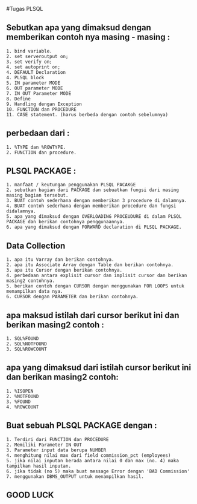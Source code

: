 #Tugas PLSQL 

## Sebutkan apa yang dimaksud dengan memberikan contoh nya masing - masing : 
	1. bind variable.
	2. set serveroutput on;
	3. set verify on;
	4. set autoprint on;
	4. DEFAULT Declaration 
	4. PLSQL block
	5. IN parameter MODE
	6. OUT parameter MODE 
	7. IN OUT Parameter MODE
	8. Define
	9. Handling dengan Exception 
	10. FUNCTION dan PROCEDURE
	11. CASE statement. (harus berbeda dengan contoh sebelumnya)

## perbedaan dari : 
	1. %TYPE dan %ROWTYPE.
	2. FUNCTION dan procedure. 
	
## PLSQL PACKAGE : 
	1. manfaat / keutungan penggunakan PLSQL PACAKGE
	2. sebutkan bagian dari PACKAGE dan sebuatkan fungsi dari masing masing bagian tersebut.
	3. BUAT contoh sederhana dengan memberikan 3 procedure di dalamnya.
	4. BUAT contoh sederhana dengan memberikan procedure dan fungsi didalamnya.
	5. apa yang dimaksud dengan OVERLOADING PROCEUDURE di dalam PLSQL PACKAGE dan berikan contohnya penggunaannya.
	6. apa yang dimaksud dengan FORWARD declaration di PLSQL PACKAGE.
	
## Data Collection 
	1. apa itu Varray dan berikan contohnya.
	2. apa itu Associate Array dengan Table dan berikan contohnya.
	3. apa itu Cursor dengan berikan contohnya. 
	4. perbedaan antara explisit cursor dan implisit cursor dan berikan masing2 contohnya.
	5. berikan contoh dengan CURSOR dengan menggunakan FOR LOOPS untuk menampilkan data nya.
	6. CURSOR dengan PARAMETER dan berikan contohnya. 
	
## apa maksud istilah dari cursor berikut ini dan berikan masing2 contoh : 
	1. SQL%FOUND
	2. SQL%NOTFOUND
	3. SQL%ROWCOUNT
	
## apa yang dimaksud dari istilah cursor berikut ini dan berikan masing2 contoh: 
	1. %ISOPEN
	2. %NOTFOUND
	3. %FOUND
	4. %ROWCOUNT
	
## Buat sebuah PLSQL PACKAGE dengan : 
    1. Terdiri dari FUNCTION dan PROCEDURE
    2. Memiliki Parameter IN OUT
    3. Parameter input data berupa NUMBER
    4. menghitung nilai max dari field commission_pct (employees)
    5. jika nilai inputan berada antara nilai 0 dan max (no. 4) maka tampilkan hasil inputan.
    6. jika tidak (no 5) maka buat message Error dengan 'BAD Commission'
    7. menggunakan DBMS_OUTPUT untuk menampilkan hasil.
	
## GOOD LUCK ##
	

